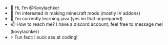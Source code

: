 - 👋 Hi, I’m @Kovylachker
- 👀 I’m interested in making minecraft mods (mostly IV addons)
- 🌱 I’m currently learning java (yes im that unprepared)
- 📫 How to reach me? I have a discord account, feel free to message me! (kovylachker)
- ⚡ Fun fact: i suck ass at coding!

<!---
Kovylachker/Kovylachker is a ✨ special ✨ repository because its `README.md` (this file) appears on your GitHub profile.
You can click the Preview link to take a look at your changes.
--->
